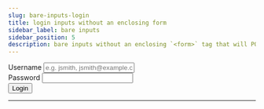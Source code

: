```yaml
---
slug: bare-inputs-login
title: login inputs without an enclosing form
sidebar_label: bare inputs
sidebar_position: 5
description: bare inputs without an enclosing `<form>` tag that will POST the input values on submit (via `fetch`)
---
```


<script src="/js/bare-inputs-login.js" defer="defer"></script>

<div class="container margin-vert--xl">
  <div class="row">
    <div class="card col col--12 padding--md">
      <div class="card__body bare-inputs-container">
        <div class="row margin-bottom--md">
          <label for="username" class="margin-right--sm">Username</label>
          <input
            type="text"
            id="username"
            name="username"
            placeholder="e.g. jsmith, jsmith@example.com"
            required
          />
        </div>
        <div class="row margin-bottom--md">
          <label for="password" class="margin-right--sm">Password</label>
          <input
            type="password"
            id="password"
            name="password"
            required
          />
        </div>
        <div class="row">
          <button type="submit" id="bare-inputs-submit" class="button button--primary">Login</button>
        </div>
      </div>
    </div>
  </div>
</div>
<hr/>
